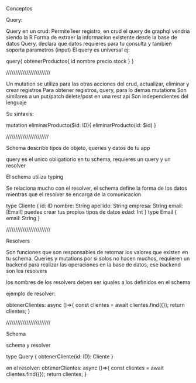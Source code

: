 Conceptos

Query:

Query en un crud: Permite leer registro, en crud el query de graphql vendria siendo la R
Forma de extraer la informacion existente desde la base de datos
Query, declara que datos requieres para tu consulta y tambien soporta parametros (input)
El query es universal
ej:

query{
obtenerProductos{
id
nombre
precio
stock
}
}

////////////////////////

Un mutation se utiliza para las otras acciones del crud, actualizar, eliminar y crear registros
Para obtener registros, query, para lo demas mutations
Son similares a un put/patch delete/post en una rest api
Son independientes del lenguaje

Su sintaxis:

mutation eliminarProducto($id: ID){
eliminarProducto(id: $id)
}

///////////////////////

Schema describe tipos de objeto, queries y datos de tu app

query es el unico obligatiorio en tu schema, requieres un query y un resolver

El schema utiliza typing

Se relaciona mucho con el resolver, el schema define la forma de los datos mientras que el resolver se encarga de la comunicacion

type Cliente {
id: ID
nombre: String
apellido: String
empresa: String
email: [Email] puedes crear tus propios tipos de datos
edad: Int
}
type Email {
email: String
}

////////////////////////

Resolvers

Son funciones que son responsables de retornar los valores que existen en tu schema.
Queries y mutations por si solos no hacen muchos, requieren un backend para realizar las operaciones en la base de datos, ese backend son los resolvers

los nombres de los resolvers deben ser iguales a los definidos en el schema

ejemplo de resolver:

obtenerClientes: async ()=>{
const clientes = await clientes.find({});
return clientes;
}

////////////////////////

Schema

schema y resolver

type Query {
obtenerCliente(id: ID): Cliente
}

en el resolver:
obtenerClientes: async ()=>{
const clientes = await clientes.find({});
return clientes;
}
